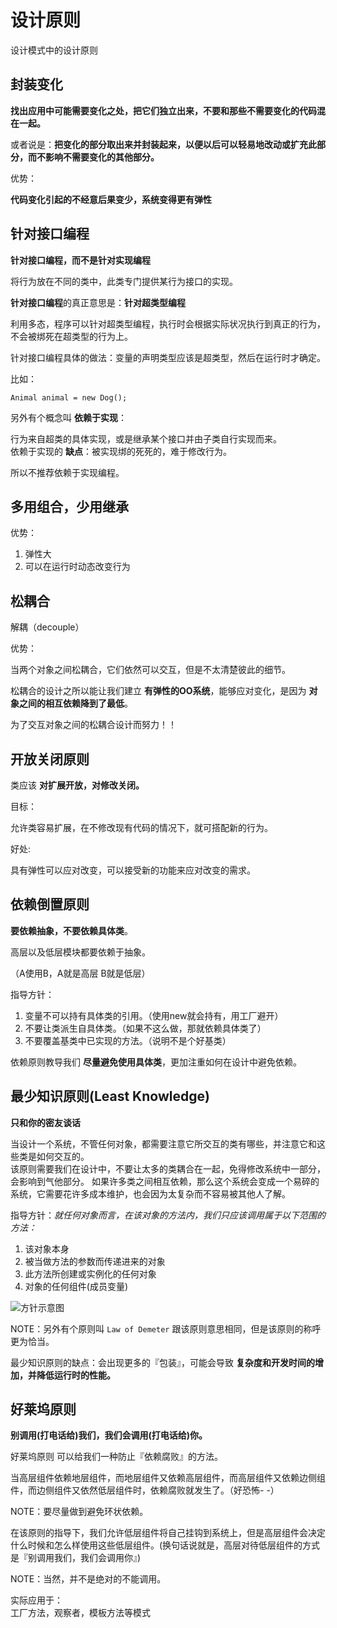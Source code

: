 # 设计原则

设计模式中的设计原则

## 封装变化

**找出应用中可能需要变化之处，把它们独立出来，不要和那些不需要变化的代码混在一起。**  

或者说是：**把变化的部分取出来并封装起来，以便以后可以轻易地改动或扩充此部分，而不影响不需要变化的其他部分。**    

优势：  

**代码变化引起的不经意后果变少，系统变得更有弹性**  

## 针对接口编程

**针对接口编程，而不是针对实现编程**    

将行为放在不同的类中，此类专门提供某行为接口的实现。  

**针对接口编程**的真正意思是：**针对超类型编程**  

利用多态，程序可以针对超类型编程，执行时会根据实际状况执行到真正的行为，不会被绑死在超类型的行为上。  

针对接口编程具体的做法：变量的声明类型应该是超类型，然后在运行时才确定。

比如：  

```
Animal animal = new Dog();
```

另外有个概念叫 **依赖于实现**：  

行为来自超类的具体实现，或是继承某个接口并由子类自行实现而来。  
依赖于实现的 **缺点**：被实现绑的死死的，难于修改行为。  

所以不推荐依赖于实现编程。  

## 多用组合，少用继承

优势：  

1. 弹性大
2. 可以在运行时动态改变行为  


## 松耦合

解耦（decouple）

优势：  

当两个对象之间松耦合，它们依然可以交互，但是不太清楚彼此的细节。  

松耦合的设计之所以能让我们建立 **有弹性的OO系统**，能够应对变化，是因为 **对象之间的相互依赖降到了最低**。  

为了交互对象之间的松耦合设计而努力！！

## 开放关闭原则

类应该 **对扩展开放，对修改关闭。**  

目标：  

允许类容易扩展，在不修改现有代码的情况下，就可搭配新的行为。

好处:  

具有弹性可以应对改变，可以接受新的功能来应对改变的需求。  


## 依赖倒置原则

**要依赖抽象，不要依赖具体类**。  

高层以及低层模块都要依赖于抽象。

（A使用B，A就是高层 B就是低层）  

指导方针：  
1. 变量不可以持有具体类的引用。（使用new就会持有，用工厂避开）
2. 不要让类派生自具体类。（如果不这么做，那就依赖具体类了）
3. 不要覆盖基类中已实现的方法。（说明不是个好基类）


依赖原则教导我们 **尽量避免使用具体类**，更加注重如何在设计中避免依赖。    

## 最少知识原则(Least Knowledge)

**只和你的密友谈话**

当设计一个系统，不管任何对象，都需要注意它所交互的类有哪些，并注意它和这些类是如何交互的。  
该原则需要我们在设计中，不要让太多的类耦合在一起，免得修改系统中一部分，会影响到气他部分。  如果许多类之间相互依赖，那么这个系统会变成一个易碎的系统，它需要花许多成本维护，也会因为太复杂而不容易被其他人了解。  

指导方针：*就任何对象而言，在该对象的方法内，我们只应该调用属于以下范围的方法：*   

1. 该对象本身
2. 被当做方法的参数而传递进来的对象
3. 此方法所创建或实例化的任何对象
4. 对象的任何组件(成员变量)

![方针示意图](http://ww4.sinaimg.cn/large/98900c07jw1f61d5rsy1kj20ht0dmjsu.jpg)


NOTE：另外有个原则叫 `Law of Demeter` 跟该原则意思相同，但是该原则的称呼更为恰当。  


最少知识原则的缺点：会出现更多的『包装』，可能会导致 **复杂度和开发时间的增加，并降低运行时的性能。**  

## 好莱坞原则

**别调用(打电话给)我们，我们会调用(打电话给)你。**  

好莱坞原则 可以给我们一种防止『依赖腐败』的方法。

当高层组件依赖地层组件，而地层组件又依赖高层组件，而高层组件又依赖边侧组件，而边侧组件又依然低层组件时，依赖腐败就发生了。（好恐怖- -）  

NOTE：要尽量做到避免环状依赖。  

在该原则的指导下，我们允许低层组件将自己挂钩到系统上，但是高层组件会决定什么时候和怎么样使用这些低层组件。(换句话说就是，高层对待低层组件的方式是『别调用我们，我们会调用你』)  

NOTE：当然，并不是绝对的不能调用。  

实际应用于：   
工厂方法，观察者，模板方法等模式  
